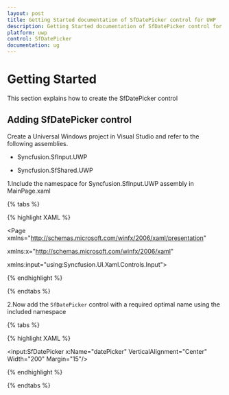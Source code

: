 ```yaml
---
layout: post
title: Getting Started documentation of SfDatePicker control for UWP
description: Getting Started documentation of SfDatePicker control for UWP
platform: uwp
control: SfDatePicker
documentation: ug
---
```


# Getting Started

This section explains how to create the SfDatePicker control

## Adding SfDatePicker control

Create a Universal Windows project in Visual Studio and refer to the following assemblies.

* Syncfusion.SfInput.UWP

* Syncfusion.SfShared.UWP

1.Include the namespace for Syncfusion.SfInput.UWP assembly in MainPage.xaml

{% tabs %}

{% highlight XAML %}

<Page xmlns="http://schemas.microsoft.com/winfx/2006/xaml/presentation"

xmlns:x="http://schemas.microsoft.com/winfx/2006/xaml"

xmlns:input="using:Syncfusion.UI.Xaml.Controls.Input">

{% endhighlight %}

{% endtabs %}

2.Now add the `SfDatePicker` control with a required optimal name using the included namespace

{% tabs %}

{% highlight XAML %}

<input:SfDatePicker x:Name="datePicker" VerticalAlignment="Center" Width="200" Margin="15"/>

{% endhighlight %}

{% endtabs %}


